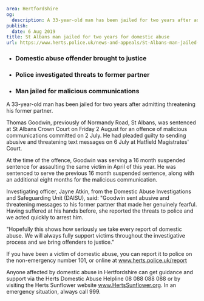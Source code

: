 ```yaml
area: Hertfordshire
og:
  description: A 33-year-old man has been jailed for two years after admitting threatening his former partner.
publish:
  date: 6 Aug 2019
title: St Albans man jailed for two years for domestic abuse
url: https://www.herts.police.uk/news-and-appeals/St-Albans-man-jailed-for-two-years-for-domestic-abuse-601
```

* ### Domestic abuse offender brought to justice

 * ### Police investigated threats to former partner

 * ### Man jailed for malicious communications

A 33-year-old man has been jailed for two years after admitting threatening his former partner.

Thomas Goodwin, previously of Normandy Road, St Albans, was sentenced at St Albans Crown Court on Friday 2 August for an offence of malicious communications committed on 2 July. He had pleaded guilty to sending abusive and threatening text messages on 6 July at Hatfield Magistrates' Court.

At the time of the offence, Goodwin was serving a 16 month suspended sentence for assaulting the same victim in April of this year. He was sentenced to serve the previous 16 month suspended sentence, along with an additional eight months for the malicious communication.

Investigating officer, Jayne Atkin, from the Domestic Abuse Investigations and Safeguarding Unit (DAISU), said: "Goodwin sent abusive and threatening messages to his former partner that made her genuinely fearful. Having suffered at his hands before, she reported the threats to police and we acted quickly to arrest him.

"Hopefully this shows how seriously we take every report of domestic abuse. We will always fully support victims throughout the investigative process and we bring offenders to justice."

If you have been a victim of domestic abuse, you can report it to police on the non-emergency number 101, or online at www.herts.police.uk/report

Anyone affected by domestic abuse in Hertfordshire can get guidance and support via the Herts Domestic Abuse Helpline 08 088 088 088 or by visiting the Herts Sunflower website www.HertsSunflower.org. In an emergency situation, always call 999.
